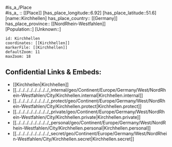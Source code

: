 ﻿---
location: [51.6,6.92] 
mapzoom: [7,12] 
mapmarker: city 
type: City
tags:
- geo/City


SpocWebEntityId: 31446
isDeleted: false
confidential: public

---
#is_a_/Place  
#is_a_ :: [[Place]] 
[has_place_longitude::6.92] 
[has_place_latitude::51.6] 
[name::Kirchhellen] 
has_place_country:: [[Germany]]  
has_place_province:: [[NordRhein-Westfahlen]]  
[Population::] 
[Unknown::] 


```leaflet
id: Kirchhellen
coordinates: [[Kirchhellen]] 
markerFile: [[Kirchhellen]] 
defaultZoom: 11 
maxZoom: 18
```


## Confidential Links & Embeds: 
- [[Kirchhellen|Kirchhellen]]  
- [[../../../../../../../../_internal/geo/Continent/Europe/Germany/West/NordRhein-Westfahlen/City/Kirchhellen.internal|Kirchhellen.internal]] 
- [[../../../../../../../../_protect/geo/Continent/Europe/Germany/West/NordRhein-Westfahlen/City/Kirchhellen.protect|Kirchhellen.protect]] 
- [[../../../../../../../../_private/geo/Continent/Europe/Germany/West/NordRhein-Westfahlen/City/Kirchhellen.private|Kirchhellen.private]] 
- [[../../../../../../../../_personal/geo/Continent/Europe/Germany/West/NordRhein-Westfahlen/City/Kirchhellen.personal|Kirchhellen.personal]] 
- [[../../../../../../../../_secret/geo/Continent/Europe/Germany/West/NordRhein-Westfahlen/City/Kirchhellen.secret|Kirchhellen.secret]] 
